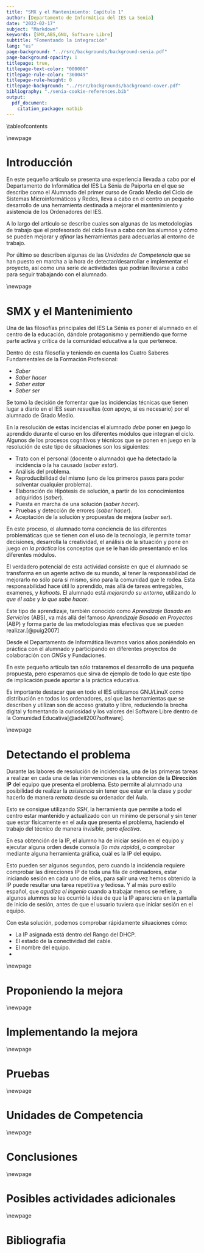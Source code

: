 ```yaml
---
title: "SMX y el Mantenimiento: Capítulo 1"
author: [Departamento de Informática del IES La Senia]
date: "2022-02-17"
subject: "Markdown"
keywords: [SMX,ABS,GNU, Software Libre]
subtitle: "Fomentando la integración"
lang: "es"
page-background: "../rsrc/backgrounds/background-senia.pdf"
page-background-opacity: 1
titlepage: true,
titlepage-text-color: "000000"
titlepage-rule-color: "360049"
titlepage-rule-height: 0
titlepage-background: "../rsrc/backgrounds/background-cover.pdf"
bibliography: "./senia-cookie-references.bib"
output:
  pdf_document:
    citation_package: natbib
---
```


\tableofcontents

\newpage
# Introducción

En este pequeño artículo se presenta una experiencia llevada a cabo por el Departamento de Informática del IES La Sénia de Paiporta 
en el que se describe como el Alumnado del primer curso de Grado Medio del Ciclo de Sistemas Microinformáticos y Redes, lleva a cabo 
en el centro un pequeño desarrollo de una herramienta destinada a mejorar el mantenimiento y asistencia de los Ordenadores del IES.

A lo largo del artículo se describe cuales son algunas de las metodologías de trabajo que el profesorado del ciclo lleva a cabo con los alumnos y cómo 
se pueden mejorar y *afinar* las herramientas para adecuarlas al entorno de trabajo.

Por último se describen algunas de las *Unidades de Competencia* que se han puesto en marcha a la hora de detectar/desarrollar e implementar
el proyecto, así como una serie de actividades que podrían llevarse a cabo para seguir trabajando con el alumnado.

\newpage
# SMX y el Mantenimiento

Una de las filosofías principales del IES La Sénia es poner el alumnado en el centro de la educación, dándole protagonismo y permitiendo que 
forme parte activa y crítica de la comunidad educativa a la que pertenece.

Dentro de esta filosofía y teniendo en cuenta los Cuatro Saberes Fundamentales de la Formación Profesional:

- *Saber* 
- *Saber hacer*
- *Saber estar*
- *Saber ser*

Se tomó la decisión de fomentar que las incidencias técnicas que tienen lugar a diario en el IES sean resueltas (con apoyo, si es necesario) por el alumnado de Grado Medio.

En la resolución de estas incidencias el alumnado *debe* poner en juego lo aprendido durante el curso en los diferentes módulos que integran el ciclo. Algunos de los procesos cognitivos y técnicos que se ponen en juego en la resolución de este tipo de situaciones son los siguientes:

- Trato con el personal (docente o alumnado) que ha detectado la incidencia o la ha causado (*saber estar*).
- Análisis del problema.
- Reproducibilidad del mismo (uno de los primeros pasos para poder solventar cualquier problema).
- Elaboración de Hipótesis de solución, a partir de los conocimientos adquiridos (*saber*).
- Puesta en marcha de una solución (*saber hacer*). 
- Pruebas y detección de errores (*saber hacer*).
- Aceptación de la solución y propuestas de mejora (*saber ser*).

En este proceso, el alumnado toma conciencia de las diferentes problemáticas que se tienen con el uso de la tecnología, le permite tomar decisiones, desarrolla la creatividad, el análisis de la situación y pone en juego *en la práctica* los conceptos que se le han ido presentando en los diferentes módulos.

El verdadero potencial de esta actividad consiste en que el alumnado se transforma en un agente activo de su mundo, al tener la responsabilidad de mejorarlo no sólo para si mismo, sino para la comunidad que le rodea. Esta responsabilidad hace útil lo aprendido, más allá de tareas entregables, examenes, y *kahoots*. El alumnado está *mejorando su entorno*, utilizando *lo que él sabe* y *lo que sabe hacer*. 

Este tipo de aprendizaje, también conocido como  *Aprendizaje Basado en Servicios* (ABS), va más allá del famoso *Aprendizaje Basado en Proyectos* (ABP) y forma parte de las metodologías más efectivas que se pueden realizar.[@puig2007]

Desde el Departamento de Informática llevamos varios años poniéndolo en práctica con el alumnado y participando en diferentes proyectos de colaboración con *ONGs* y Fundaciones.

En este pequeño artículo tan sólo trataremos el desarrollo de una pequeña propuesta, pero esperamos que sirva de ejemplo de todo lo que este tipo de implicación puede aportar a la práctica educativa.

Es importante destacar que en todo el IES utilizamos GNU/LinuX como distribución en todos los ordenadores, así que las herramientas que se describen y utilizan son de acceso gratuito y libre, reduciendo la brecha digital y fomentando la curiosidad y los valores del Software Libre dentro de la Comunidad Educativa[@adell2007software].

\newpage
# Detectando el problema

Durante las labores de resolución de incidencias, una de las primeras tareas a realizar en cada una de las intervenciones es la obtención de la **Dirección IP** del equipo que presenta el problema. Esto permite al alumnado una posibilidad de realizar la *asistencia* sin tener que estar en la clase y poder hacerlo de manera *remota* desde su ordenador del Aula.

Esto se consigue utilizando *SSH*, la herramienta que permite a todo el centro estar mantenido y actualizado con un mínimo de personal y sin tener que estar físicamente en el aula que presenta el problema, haciendo el trabajo del técnico de manera *invisible*, pero *efectiva*.

En esa obtención de la IP, el alumno ha de iniciar sesión en el equipo y ejecutar alguna orden desde consola (*lo más rápido*), o comprobar mediante alguna herramienta gráfica, cuál es la IP del equipo. 

Esto pueden ser algunos segundos, pero cuando la incidencia requiere comprobar las direcciones IP de toda una fila de ordenadores, estar iniciando sesión en cada uno de ellos, para salir una vez hemos obtenido la IP puede resultar una tarea repetitiva y tediosa. Y al más puro estilo español, que *agudiza el ingenio* cuando a trabajar menos se refiere, a algunos alumnos se les ocurrió la idea de que la IP apareciera en la pantalla de inicio de sesión, antes de que el usuario tuviera que iniciar sesión en el equipo.

Con esta solución, podemos comprobar rápidamente situaciones cómo:

- La IP asignada está dentro del Rango del DHCP.
- El estado de la conectividad del cable.
- El nombre del equipo.
- 

\newpage
# Proponiendo la mejora



\newpage
# Implementando la mejora

\newpage
# Pruebas

\newpage
# Unidades de Competencia

\newpage
# Conclusiones

\newpage
# Posibles actividades adicionales

\newpage
# Bibliografia
